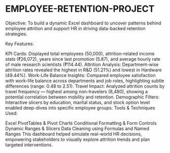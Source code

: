 # EMPLOYEE-RETENTION-PROJECT
Objective: To build a dynamic Excel dashboard to uncover patterns behind employee attrition and support HR in driving data-backed retention strategies.

Key Features:

KPI Cards: Displayed total employees (50,000), attrition-related income stats (₹26,072), years since last promotion (5.87), and average hourly rate of male research scientists (₹114.44).
Attrition Analysis: Department-wise attrition rates revealed the highest in R&D (51.21%) and lowest in Hardware (49.44%).
Work-Life Balance Insights: Compared employee satisfaction with work-life balance across departments and job roles, highlighting subtle differences (range: 0.48 to 2.51).
Travel Impact: Analyzed attrition counts by travel frequency — highest among non-travelers (8,480), showing a potential correlation between mobility and retention.
Demographic Filters: Interactive slicers by education, marital status, and stock option level enabled deep-dives into specific employee groups.
Tools & Techniques Used:

Excel PivotTables & Pivot Charts
Conditional Formatting & Form Controls
Dynamic Ranges & Slicers
Data Cleaning using Formulas and Named Ranges
This dashboard helped simulate real-world HR decisions, empowering stakeholders to visually explore attrition trends and plan targeted interventions.
